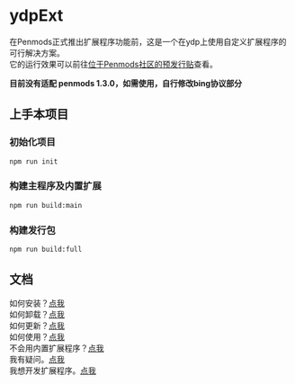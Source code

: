# ydpExt
在Penmods正式推出扩展程序功能前，这是一个在ydp上使用自定义扩展程序的可行解决方案。  
它的运行效果可以前往[位于Penmods社区的预发行贴](https://dictpen.amd.rocks/topic/169/%E5%88%A9%E7%94%A8bing%E8%81%8A%E5%A4%A9%E7%95%8C%E9%9D%A2%E8%BF%9B%E8%A1%8C%E6%9C%89%E9%99%90%E6%89%A9%E5%B1%95)查看。  
  
  **目前没有适配 penmods 1.3.0，如需使用，自行修改bing协议部分**
  
## 上手本项目
### 初始化项目
```bash
npm run init
```
### 构建主程序及内置扩展
```bash
npm run build:main
```
### 构建发行包
```bash
npm run build:full
```
## 文档
如何安装？[点我](./docs/install.md#how-to-install)  
如何卸载？[点我](./docs/install.md#how-to-uninstall)  
如何更新？[点我](./docs/install.md#how-to-update)  
如何使用？[点我](./docs/use.md)  
不会用内置扩展程序？[点我](./docs/use.md#内置扩展程序的使用)  
我有疑问。[点我](./docs/faqs.md)  
我想开发扩展程序。[点我](./docs/develop.md)